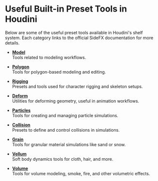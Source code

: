 # Useful Built-in Preset Tools in Houdini

Below are some of the useful preset tools available in Houdini's shelf system. Each category links to the official SideFX documentation for more details.

- **[Model](https://www.sidefx.com/docs/houdini/shelf/index.html#model)**  
  Tools related to modeling workflows.

- **[Polygon](https://www.sidefx.com/docs/houdini/shelf/index.html#polygon)**  
  Tools for polygon-based modeling and editing.

- **[Rigging](https://www.sidefx.com/docs/houdini/shelf/index.html#rigging)**  
  Presets and tools used for character rigging and skeleton setups.

- **[Deform](https://www.sidefx.com/docs/houdini/shelf/index.html#deform)**  
  Utilities for deforming geometry, useful in animation workflows.

- **[Particles](https://www.sidefx.com/docs/houdini/shelf/index.html#particles)**  
  Tools for creating and managing particle simulations.

- **[Collision](https://www.sidefx.com/docs/houdini/shelf/index.html#collisions)**  
  Presets to define and control collisions in simulations.

- **[Grain](https://www.sidefx.com/docs/houdini/shelf/index.html#grains)**  
  Tools for granular material simulations like sand or snow.

- **[Vellum](https://www.sidefx.com/docs/houdini/shelf/index.html#vellum)**  
  Soft body dynamics tools for cloth, hair, and more.

- **[Volume](https://www.sidefx.com/docs/houdini/shelf/index.html#volume)**  
  Tools for volume modeling, smoke, fire, and other volumetric effects.
